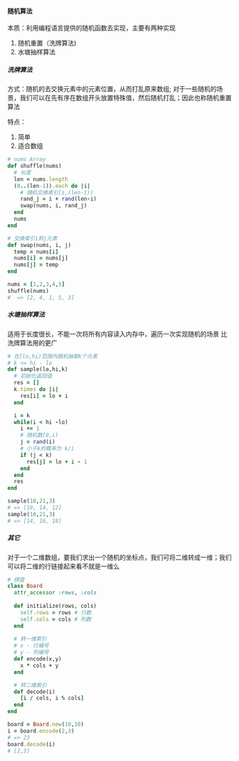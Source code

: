 #### 随机算法
本质：利用编程语言提供的随机函数去实现，主要有两种实现
1. 随机重置（洗牌算法)
2. 水塘抽样算法

##### 洗牌算法
方式：随机的去交换元素中的元素位置，从而打乱原来数组;
对于一些随机的场景，我们可以在先有序在数组开头放置特殊值，然后随机打乱；因此也称随机重置算法

特点：
1. 简单
2. 适合数组

```ruby
# nums Array
def shuffle(nums)
  # 长度
  len = nums.length
  (0..(len-1)).each do |i|
    # 随机交换索引[i,(len-1))
    rand_j = i + rand(len-i)
    swap(nums, i, rand_j)
  end
  nums
end

# 交换索引i和j元素
def swap(nums, i, j)
  temp = nums[i]
  nums[i] = nums[j]
  nums[j] = temp
end

nums = [1,2,3,4,5]
shuffle(nums)
#  => [2, 4, 1, 5, 3]
```


##### 水塘抽样算法
适用于长度很长，不能一次将所有内容读入内存中，遍历一次实现随机的场景
比洗牌算法用的更广

```ruby
# 在[lo,hi)范围内随机抽取k个元素
# k <= hi - lo
def sample(lo,hi,k)
  # 初始化返回值
  res = []
  k.times do |i|
    res[i] = lo + i
  end

  i = k
  while(i < hi -lo)
    i += 1
    # 随机数[0,i)
    j = rand(i)
    # 小于k的概率为 k/i
    if (j < k)
      res[j] = lo + i - 1
    end
  end
  res
end

sample(10,21,3)
# => [19, 14, 12]
sample(10,21,3)
# => [14, 16, 18]
```


##### 其它
对于一个二维数组，要我们求出一个随机的坐标点，我们可将二维转成一维；我们可以将二维的行链接起来看不就是一维么

```ruby
# 棋盘
class Board
  attr_accessor :rows, :cols
  
  def initialize(rows, cols)
    self.rows = rows # 行数
    self.cols = cols # 列数
  end
  
  # 转一维索引
  # x - 行编号
  # y - 列编号
  def encode(x,y)
    x * cols + y
  end

  # 转二维索引
  def decode(i)
    [i / cols, i % cols]
  end
end

board = Board.new(10,10)
i = board.encode(2,3)
# => 23
board.decode(i)
# [2,3]
```




